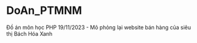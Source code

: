 # DoAn_PTMNM
Đồ án môn học PHP 19/11/2023 - Mô phỏng lại website bán hàng của siêu thị Bách Hóa Xanh
